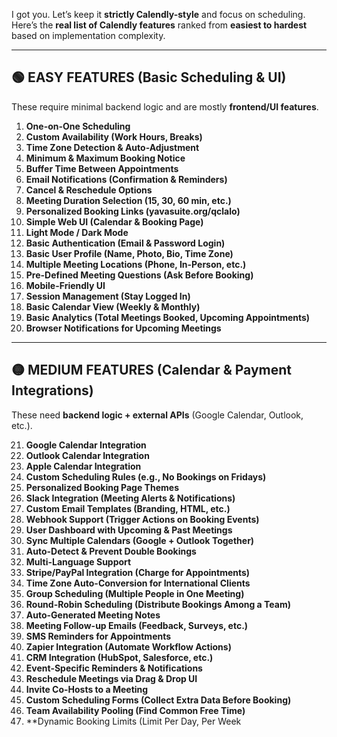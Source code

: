 I got you. Let’s keep it **strictly Calendly-style** and focus on scheduling. Here’s the **real list of Calendly features** ranked from **easiest to hardest** based on implementation complexity.

---

## **🟢 EASY FEATURES (Basic Scheduling & UI)**
These require minimal backend logic and are mostly **frontend/UI features**.

1. **One-on-One Scheduling**
2. **Custom Availability (Work Hours, Breaks)**
3. **Time Zone Detection & Auto-Adjustment**
4. **Minimum & Maximum Booking Notice**
5. **Buffer Time Between Appointments**
6. **Email Notifications (Confirmation & Reminders)**
7. **Cancel & Reschedule Options**
8. **Meeting Duration Selection (15, 30, 60 min, etc.)**
9. **Personalized Booking Links (yavasuite.org/qclalo)**
10. **Simple Web UI (Calendar & Booking Page)**
11. **Light Mode / Dark Mode**
12. **Basic Authentication (Email & Password Login)**
13. **Basic User Profile (Name, Photo, Bio, Time Zone)**
14. **Multiple Meeting Locations (Phone, In-Person, etc.)**
15. **Pre-Defined Meeting Questions (Ask Before Booking)**
16. **Mobile-Friendly UI**
17. **Session Management (Stay Logged In)**
18. **Basic Calendar View (Weekly & Monthly)**
19. **Basic Analytics (Total Meetings Booked, Upcoming Appointments)**
20. **Browser Notifications for Upcoming Meetings**

---

## **🟡 MEDIUM FEATURES (Calendar & Payment Integrations)**
These need **backend logic + external APIs** (Google Calendar, Outlook, etc.).

21. **Google Calendar Integration**
22. **Outlook Calendar Integration**
23. **Apple Calendar Integration**
24. **Custom Scheduling Rules (e.g., No Bookings on Fridays)**
25. **Personalized Booking Page Themes**
26. **Slack Integration (Meeting Alerts & Notifications)**
27. **Custom Email Templates (Branding, HTML, etc.)**
28. **Webhook Support (Trigger Actions on Booking Events)**
29. **User Dashboard with Upcoming & Past Meetings**
30. **Sync Multiple Calendars (Google + Outlook Together)**
31. **Auto-Detect & Prevent Double Bookings**
32. **Multi-Language Support**
33. **Stripe/PayPal Integration (Charge for Appointments)**
34. **Time Zone Auto-Conversion for International Clients**
35. **Group Scheduling (Multiple People in One Meeting)**
36. **Round-Robin Scheduling (Distribute Bookings Among a Team)**
37. **Auto-Generated Meeting Notes**
38. **Meeting Follow-up Emails (Feedback, Surveys, etc.)**
39. **SMS Reminders for Appointments**
40. **Zapier Integration (Automate Workflow Actions)**
41. **CRM Integration (HubSpot, Salesforce, etc.)**
42. **Event-Specific Reminders & Notifications**
43. **Reschedule Meetings via Drag & Drop UI**
44. **Invite Co-Hosts to a Meeting**
45. **Custom Scheduling Forms (Collect Extra Data Before Booking)**
46. **Team Availability Pooling (Find Common Free Time)**
47. **Dynamic Booking Limits (Limit Per Day, Per Week